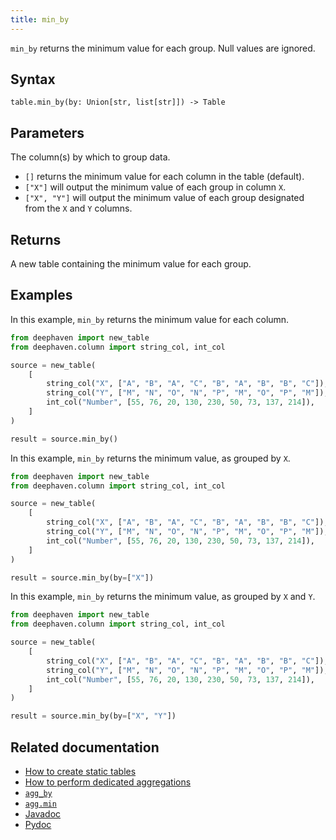 ```yaml
---
title: min_by
---
```


`min_by` returns the minimum value for each group. Null values are ignored.

## Syntax

```
table.min_by(by: Union[str, list[str]]) -> Table
```

## Parameters

<ParamTable>
<Param name="by" type="Union[str, list[str]]">

The column(s) by which to group data.

- `[]` returns the minimum value for each column in the table (default).
- `["X"]` will output the minimum value of each group in column `X`.
- `["X", "Y"]` will output the minimum value of each group designated from the `X` and `Y` columns.

</Param>
</ParamTable>

## Returns

A new table containing the minimum value for each group.

## Examples

In this example, `min_by` returns the minimum value for each column.

```python order=source,result
from deephaven import new_table
from deephaven.column import string_col, int_col

source = new_table(
    [
        string_col("X", ["A", "B", "A", "C", "B", "A", "B", "B", "C"]),
        string_col("Y", ["M", "N", "O", "N", "P", "M", "O", "P", "M"]),
        int_col("Number", [55, 76, 20, 130, 230, 50, 73, 137, 214]),
    ]
)

result = source.min_by()
```

In this example, `min_by` returns the minimum value, as grouped by `X`.

```python order=source,result
from deephaven import new_table
from deephaven.column import string_col, int_col

source = new_table(
    [
        string_col("X", ["A", "B", "A", "C", "B", "A", "B", "B", "C"]),
        string_col("Y", ["M", "N", "O", "N", "P", "M", "O", "P", "M"]),
        int_col("Number", [55, 76, 20, 130, 230, 50, 73, 137, 214]),
    ]
)

result = source.min_by(by=["X"])
```

In this example, `min_by` returns the minimum value, as grouped by `X` and `Y`.

```python order=source,result
from deephaven import new_table
from deephaven.column import string_col, int_col

source = new_table(
    [
        string_col("X", ["A", "B", "A", "C", "B", "A", "B", "B", "C"]),
        string_col("Y", ["M", "N", "O", "N", "P", "M", "O", "P", "M"]),
        int_col("Number", [55, 76, 20, 130, 230, 50, 73, 137, 214]),
    ]
)

result = source.min_by(by=["X", "Y"])
```

## Related documentation

- [How to create static tables](../../../how-to-guides/new-and-empty-table.md)
- [How to perform dedicated aggregations](../../../how-to-guides/dedicated-aggregations.md)
- [`agg_by`](./aggBy.md)
- [`agg.min`](./AggMin.md)
- [Javadoc](https://deephaven.io/core/javadoc/io/deephaven/api/TableOperations.html#minBy(java.lang.String...))
- [Pydoc](/core/pydoc/code/deephaven.table.html#deephaven.table.Table.min_by)
